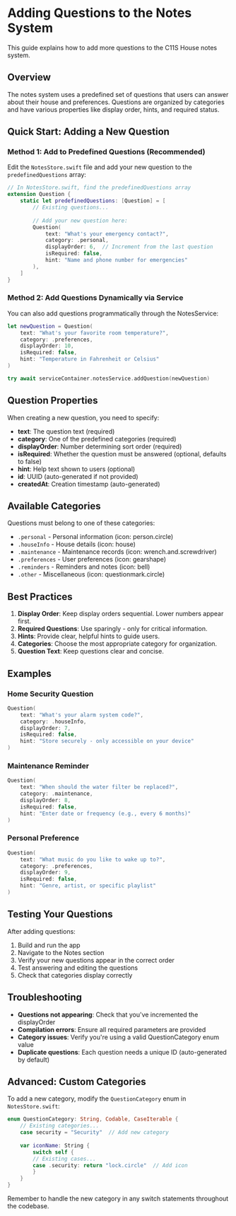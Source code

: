 # Adding Questions to the Notes System

This guide explains how to add more questions to the C11S House notes system.

## Overview

The notes system uses a predefined set of questions that users can answer about their house and preferences. Questions are organized by categories and have various properties like display order, hints, and required status.

## Quick Start: Adding a New Question

### Method 1: Add to Predefined Questions (Recommended)

Edit the `NotesStore.swift` file and add your new question to the `predefinedQuestions` array:

```swift
// In NotesStore.swift, find the predefinedQuestions array
extension Question {
    static let predefinedQuestions: [Question] = [
        // Existing questions...
        
        // Add your new question here:
        Question(
            text: "What's your emergency contact?",
            category: .personal,
            displayOrder: 6,  // Increment from the last question
            isRequired: false,
            hint: "Name and phone number for emergencies"
        ),
    ]
}
```

### Method 2: Add Questions Dynamically via Service

You can also add questions programmatically through the NotesService:

```swift
let newQuestion = Question(
    text: "What's your favorite room temperature?",
    category: .preferences,
    displayOrder: 10,
    isRequired: false,
    hint: "Temperature in Fahrenheit or Celsius"
)

try await serviceContainer.notesService.addQuestion(newQuestion)
```

## Question Properties

When creating a new question, you need to specify:

- **text**: The question text (required)
- **category**: One of the predefined categories (required)
- **displayOrder**: Number determining sort order (required)
- **isRequired**: Whether the question must be answered (optional, defaults to false)
- **hint**: Help text shown to users (optional)
- **id**: UUID (auto-generated if not provided)
- **createdAt**: Creation timestamp (auto-generated)

## Available Categories

Questions must belong to one of these categories:

- `.personal` - Personal information (icon: person.circle)
- `.houseInfo` - House details (icon: house)
- `.maintenance` - Maintenance records (icon: wrench.and.screwdriver)
- `.preferences` - User preferences (icon: gearshape)
- `.reminders` - Reminders and notes (icon: bell)
- `.other` - Miscellaneous (icon: questionmark.circle)

## Best Practices

1. **Display Order**: Keep display orders sequential. Lower numbers appear first.
2. **Required Questions**: Use sparingly - only for critical information.
3. **Hints**: Provide clear, helpful hints to guide users.
4. **Categories**: Choose the most appropriate category for organization.
5. **Question Text**: Keep questions clear and concise.

## Examples

### Home Security Question
```swift
Question(
    text: "What's your alarm system code?",
    category: .houseInfo,
    displayOrder: 7,
    isRequired: false,
    hint: "Store securely - only accessible on your device"
)
```

### Maintenance Reminder
```swift
Question(
    text: "When should the water filter be replaced?",
    category: .maintenance,
    displayOrder: 8,
    isRequired: false,
    hint: "Enter date or frequency (e.g., every 6 months)"
)
```

### Personal Preference
```swift
Question(
    text: "What music do you like to wake up to?",
    category: .preferences,
    displayOrder: 9,
    isRequired: false,
    hint: "Genre, artist, or specific playlist"
)
```

## Testing Your Questions

After adding questions:

1. Build and run the app
2. Navigate to the Notes section
3. Verify your new questions appear in the correct order
4. Test answering and editing the questions
5. Check that categories display correctly

## Troubleshooting

- **Questions not appearing**: Check that you've incremented the displayOrder
- **Compilation errors**: Ensure all required parameters are provided
- **Category issues**: Verify you're using a valid QuestionCategory enum value
- **Duplicate questions**: Each question needs a unique ID (auto-generated by default)

## Advanced: Custom Categories

To add a new category, modify the `QuestionCategory` enum in `NotesStore.swift`:

```swift
enum QuestionCategory: String, Codable, CaseIterable {
    // Existing categories...
    case security = "Security"  // Add new category
    
    var iconName: String {
        switch self {
        // Existing cases...
        case .security: return "lock.circle"  // Add icon
        }
    }
}
```

Remember to handle the new category in any switch statements throughout the codebase.
